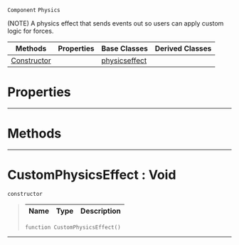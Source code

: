  `Component` `Physics`



(NOTE) A physics effect that sends events out so users can apply custom logic for forces.

|Methods|Properties|Base Classes|Derived Classes|
|---|---|---|---|
|[ Constructor](https://github.com/ArendDanielek/ZeroDocsTest/blob/master/code_reference/class_reference/customphysicseffect.markdown#customphysicseffect-void)| |[physicseffect](https://github.com/ArendDanielek/ZeroDocsTest/blob/master/code_reference/class_reference/physicseffect.markdown)| |


 #  Properties


---  
 #  Methods


---  
 #  CustomPhysicsEffect : Void

 `constructor`

> 
> |Name|Type|Description|
> |---|---|---|
> ``` lang=cpp, name=Zilch
> function CustomPhysicsEffect()
> ``` 


---  
 
  
  
  
  
  
  
  

 